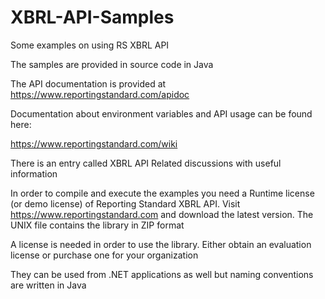 # XBRL-API-Samples
Some examples on using RS XBRL API

The samples are provided in source code in Java

The API documentation is provided at https://www.reportingstandard.com/apidoc

Documentation about environment variables and API usage can be found here:

https://www.reportingstandard.com/wiki

There is an entry called XBRL API Related discussions with useful information

In order to compile and execute the examples you need a Runtime license (or demo license) of
Reporting Standard XBRL API. Visit https://www.reportingstandard.com and download the latest
version. The UNIX file contains the library in ZIP format

A license is needed in order to use the library. Either obtain an evaluation license or purchase
one for your organization

They can be used from .NET applications as well but naming conventions are written in Java
